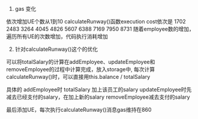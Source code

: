 1. gas 变化
  
依次增加UE个数从1到10 calculateRunway()函数execution cost依次是 1702    2483   3264  4045   4826   5607   6388  7169  7950   8731
随着employee数的增加，遍历所有UE的次数增加，代码执行消耗增加

2. 针对calculateRunway()这个的优化

可以将totalSalary的计算在addEmployee、updateEmployee和 removeEmployee的过程中计算完成，放入storage中,
每次计算calculateRunway()时，可以直接用this.balance / totalSalary

具体的
  addEmployee时 totalSalary 加上该员工的salary
  updateEmployee时先减去已经支付的salary，在加上新的salary
  removeEmployee减去支付的salary
  
  最后添加UE，每次执行calculateRunway()消息gas维持在860
